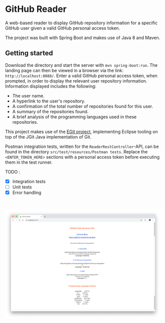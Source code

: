 # GitHub Reader

A web-based reader to display GitHub repository information for a specific GitHub user given a valid GitHub personal access token.

The project was built with Spring Boot and makes use of Java 8 and Maven.

## Getting started

Download the directory and start the server with `mvn spring-boot:run`. The landing page can then be viewed in a browser via the link: `http://localhost:8080/`. Enter a valid GitHub personal access token, when prompted, in order to display the relevant user repository information. Information displayed includes the following:
* The user name.
* A hyperlink to the user's repository.
* A confirmation of the total number of repositories found for this user.
* A summary of the repositories found.
* A brief analysis of the programming languages used in these repositories.

This project makes use of the [EGit project](https://www.eclipse.org/egit/), implementing Eclipse tooling on top of the JGit Java implementation of Git.

Postman integration tests, written for the `ReaderRestController`-API, can be found in the directory `src/test/resources/Postman tests`. Replace the `<ENTER_TOKEN_HERE>` sections with a personal access token before executing them in the test runner.

TODO :  
  - [x] Integration tests
  - [ ] Unit tests
  - [x] Error handling

</br>
<p align="center">
  <img src="images/screenShot-01.png"/>
</p>
